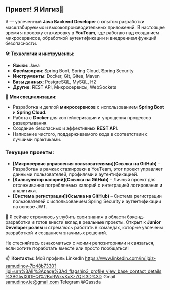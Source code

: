 ## Привет! Я Илгиз👋

Я — увлеченный **Java Backend Developer** с опытом разработки масштабируемых и высокопроизводительных приложений. В настоящее время я прохожу стажировку в **YouTeam**, где работаю над созданием микросервисов, обработкой аутентификации и внедрением функций безопасности.

🛠️ **Технологии и инструменты**:
- **Языки**: Java
- **Фреймворки**: Spring Boot, Spring Cloud, Spring Security
- **Инструменты**: Docker, Git, Gitea, Maven
- **Базы данных**: PostgreSQL, MySQL, H2
- **Другие**: REST API, Микросервисы, WebSockets

🔧 **Мои специализации**:
- Разработка и деплой **микросервисов** с использованием **Spring Boot** и **Spring Cloud**.
- Работа с **Docker** для контейнеризации и упрощения процессов развертывания.
- Создание безопасных и эффективных **REST API**.
- Написание чистого, поддерживаемого кода в соответствии с лучшими практиками.

### Текущие проекты:
- **[Микросервис управления пользователями](Ссылка на GitHub)** – Разработан в рамках стажировки в YouTeam, этот проект управляет данными пользователей, профилями и аутентификацией.
- **[Калькулятор калорий](Ссылка на GitHub)** – Личный проект для отслеживания потребляемых калорий с интеграцией логирования и аналитики.
- **[Система регистрации](Ссылка на GitHub)** – Система регистрации пользователей с использованием Spring Security и аутентификации на основе JWT.

🌱 Я сейчас стремлюсь углубить свои знания в области бэкенд-разработки и готов внести вклад в реальные проекты. Открыт к **Junior Developer ролям** и стремлюсь работать в командах, которые увлечены разработкой и созданием значимых решений.

Не стесняйтесь ознакомиться с моими репозиториями и связаться, если хотите поработать вместе или просто пообщаться!

📫 **Контакты**: 
Мой профиль LinkedIn https://www.linkedin.com/in/ilgiz-samudinov-7b48b7330?lipi=urn%3Ali%3Apage%3Ad_flagship3_profile_view_base_contact_details%3BGIwX0t1EQI%2BoRWksXxXzZQ%3D%3D
Gmail samudinov.ie@gmail.com
Telegram @Qassda
